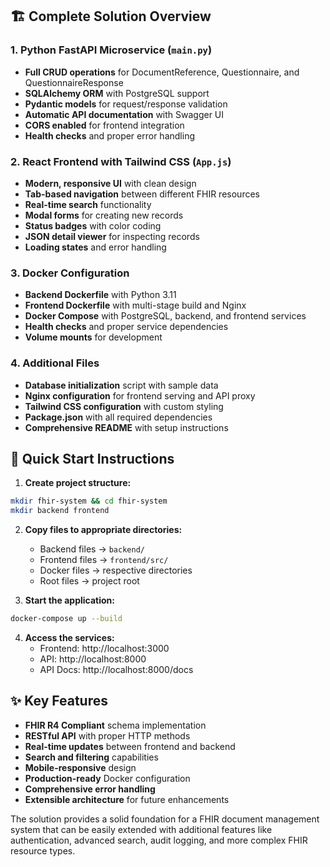 ## 🏗️ **Complete Solution Overview**

### **1. Python FastAPI Microservice** (`main.py`)
- **Full CRUD operations** for DocumentReference, Questionnaire, and QuestionnaireResponse
- **SQLAlchemy ORM** with PostgreSQL support
- **Pydantic models** for request/response validation
- **Automatic API documentation** with Swagger UI
- **CORS enabled** for frontend integration
- **Health checks** and proper error handling

### **2. React Frontend with Tailwind CSS** (`App.js`)
- **Modern, responsive UI** with clean design
- **Tab-based navigation** between different FHIR resources
- **Real-time search** functionality
- **Modal forms** for creating new records
- **Status badges** with color coding
- **JSON detail viewer** for inspecting records
- **Loading states** and error handling

### **3. Docker Configuration**
- **Backend Dockerfile** with Python 3.11
- **Frontend Dockerfile** with multi-stage build and Nginx
- **Docker Compose** with PostgreSQL, backend, and frontend services
- **Health checks** and proper service dependencies
- **Volume mounts** for development

### **4. Additional Files**
- **Database initialization** script with sample data
- **Nginx configuration** for frontend serving and API proxy
- **Tailwind CSS configuration** with custom styling
- **Package.json** with all required dependencies
- **Comprehensive README** with setup instructions

## 🚀 **Quick Start Instructions**

1. **Create project structure:**
```bash
mkdir fhir-system && cd fhir-system
mkdir backend frontend
```

2. **Copy files to appropriate directories:**
   - Backend files → `backend/`
   - Frontend files → `frontend/src/`
   - Docker files → respective directories
   - Root files → project root

3. **Start the application:**
```bash
docker-compose up --build
```

4. **Access the services:**
   - Frontend: http://localhost:3000
   - API: http://localhost:8000
   - API Docs: http://localhost:8000/docs

## ✨ **Key Features**

- **FHIR R4 Compliant** schema implementation
- **RESTful API** with proper HTTP methods
- **Real-time updates** between frontend and backend
- **Search and filtering** capabilities
- **Mobile-responsive** design
- **Production-ready** Docker configuration
- **Comprehensive error handling**
- **Extensible architecture** for future enhancements

The solution provides a solid foundation for a FHIR document management system that can be easily extended with additional features like authentication, advanced search, audit logging, and more complex FHIR resource types.
